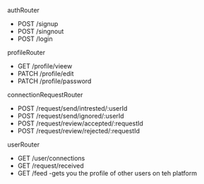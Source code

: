 authRouter

- POST /signup
- POST /singnout
- POST /login

profileRouter

- GET /profile/vieew
- PATCH /profile/edit
- PATCH /profile/password

connectionRequestRouter

- POST /request/send/intrested/:userId
- POST /request/send/ignored/:userId
- POST /request/review/accepted/:requestId
- POST /request/review/rejected/:requestId

userRouter

- GET /user/connections
- GET /request/received
- GET /feed -gets you the profile of other users on teh platform

